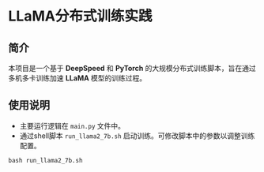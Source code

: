 # LLaMA分布式训练实践

## 简介
本项目是一个基于 **DeepSpeed** 和 **PyTorch** 的大规模分布式训练脚本，旨在通过多机多卡训练加速 **LLaMA** 模型的训练过程。

## 使用说明
- 主要运行逻辑在 `main.py` 文件中。
- 通过shell脚本 `run_llama2_7b.sh` 启动训练。可修改脚本中的参数以调整训练配置。
```
bash run_llama2_7b.sh
```